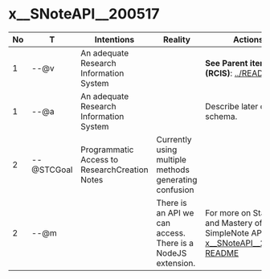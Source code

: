 # x__SNoteAPI__200517



|No|T| Intentions |  Reality | Actions |
|--|-|------------|----------|---------|
|1|--@v|An adequate Research Information System ||  **See Parent item (RCIS)**: [../README](../README.md) |
|1|--@a|An adequate Research Information System |   | Describe later on the schema. |
|2|--@STCGoal|Programmatic Access to ResearchCreation Notes |Currently using multiple methods generating confusion||
|2|--@m| |There is an API we can access.  There is a NodeJS extension.| For more on Status and Mastery of the SimpleNote API See: [x__SNoteAPI__200517 README](./x__SNoteAPI__200517/README.md)|
